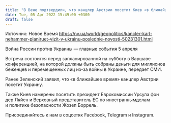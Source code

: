 ```yaml
---
title: "В Вене подтвердили, что канцлер Австрии посетит Киев «в ближайшие дни»"
date: Tue, 05 Apr 2022 15:49:00 +0300
draft: false
---
```

Источник: Новое Время https://nv.ua/world/geopolitics/kancler-karl-nehammer-planiruet-vizit-v-ukrainu-poslednie-novosti-50231301.html


Война России против Украины — главные события 5 апреля

Встреча состоится перед запланированной на субботу в Варшаве конференцией, на которой должны быть собраны деньги для миллионов беженцев и перемещенных лиц из-за войны в Украине, передает СМИ.

Ранее Зеленский заявил, что «в ближайшее время» канцлер Австрии посетит Украину.

 Также Киев намерены посетить президент Еврокомиссии Урсула фон дер Ляйен и Верховный представитель ЕС по иностраннымделам и политике безопасности Жозеп Боррель.

Присоединяйтесь к нам в соцсетях Facebook, Telegram и Instagram.
